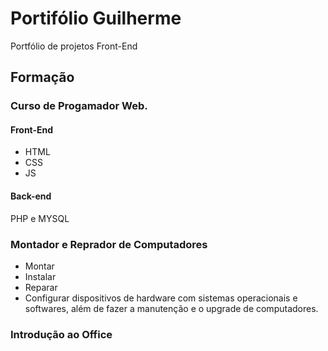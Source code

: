 # Portifólio Guilherme
Portfólio de projetos Front-End

## Formação

### Curso de Progamador Web.

#### Front-End
- HTML
- CSS
- JS

#### Back-end
PHP e MYSQL

### Montador e Reprador de Computadores
- Montar 
- Instalar 
- Reparar  
- Configurar 
 dispositivos de hardware 
 com sistemas operacionais e softwares, além de fazer a 
 manutenção e o upgrade de computadores.


### Introdução ao Office
